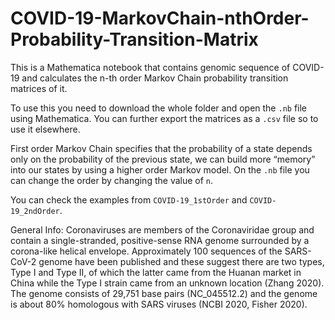 # COVID-19-MarkovChain-nthOrder-Probability-Transition-Matrix
This is a Mathematica notebook that contains genomic sequence of COVID-19 and calculates the n-th order Markov Chain probability transition matrices of it. 

To use this you need to download the whole folder and open the `.nb` file using Mathematica. You can further export the matrices as a `.csv` file so to use it elsewhere. 

First order Markov Chain specifies that the probability of a state depends only on the probability of the previous state, we can build more “memory” into our states by using a higher order Markov model. On the `.nb` file you can change the order by changing the value of `n`. 

You can check the examples from `COVID-19_1stOrder` and `COVID-19_2ndOrder`. 

General Info: Coronaviruses are members of the Coronaviridae group and contain a single-stranded, positive-sense RNA genome surrounded by a corona-like helical envelope. Approximately 100 sequences of the SARS-CoV-2 genome have been published and these suggest there are two types, Type I and Type II, of which the latter came from the Huanan market in China while the Type I strain came from an unknown location (Zhang 2020). The genome consists of 29,751 base pairs (NC_045512.2) and the genome is about 80% homologous with SARS viruses (NCBI 2020, Fisher 2020). 
